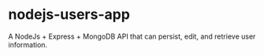 # nodejs-users-app
A NodeJs + Express + MongoDB API that can persist, edit, and retrieve user information.
